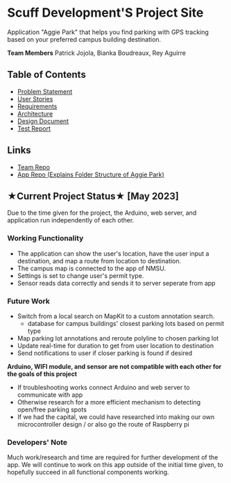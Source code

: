# Scuff Development'S Project Site
Application "Aggie Park" that helps you find parking with GPS tracking based on your preferred campus building destination. 

**Team Members**
Patrick Jojola, Bianka Boudreaux, Rey Aguirre

## Table of Contents
- [Problem Statement](problem.md)
- [User Stories](userstories.md)
- [Requirements](requirements.md)
- [Architecture](architecture.md)
- [Design Document](design.md)
- [Test Report](testreport.md)

## Links 
- [Team Repo](https://github.com/bboudre/Scuff-Development)
- [App Repo (Explains Folder Structure of Aggie Park)](https://github.com/pjojola/Parking_App_CS)

## ★Current Project Status★ [May 2023]
Due to the time given for the project, the Arduino, web server, and application run independently of each other. 

### Working Functionality 
* The application can show the user's location, have the user input a destination, and map a route from location to destination. 
* The campus map is connected to the app of NMSU. 
* Settings is set to change user's permit type. 
* Sensor reads data correctly and sends it to server seperate from app 

### Future Work 
* Switch from a local search on MapKit to a custom annotation search. 
    * database for campus buildings' closest parking lots based on permit type
* Map parking lot annotations and reroute polyline to chosen parking lot 
* Update real-time for duration to get from user location to destination 
* Send notifications to user if closer parking is found if desired 

**Arduino, WIFI module, and sensor are not compatible with each other for the goals of this project**
* If troubleshooting works connect Arduino and web server to communicate with app 
* Otherwise research for a more efficient mechanism to detecting open/free parking spots
* If we had the capital, we could have researched into making our own microcontroller design / or also go the route of Raspberry pi

### Developers' Note
Much work/research and time are required for further development of the app. We will continue to work on this app outside of the initial time given, to hopefully succeed in all functional components working. 
